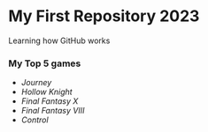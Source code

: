 # My First Repository 2023
 Learning how GitHub works

 ### My Top 5 games
 - *Journey*
 - *Hollow Knight*
 - *Final Fantasy X*
 - *Final Fantasy VIII*
 - *Control*
